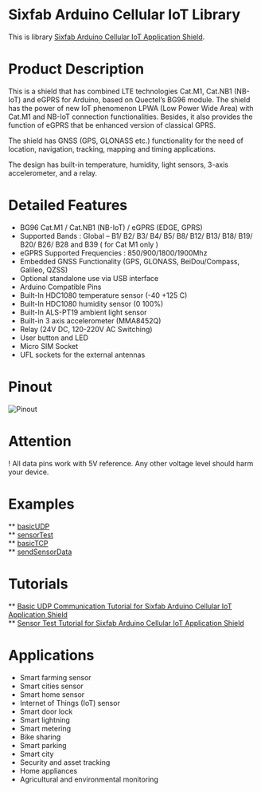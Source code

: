 # Sixfab Arduino Cellular IoT Library 
This is library [Sixfab Arduino Cellular IoT Application Shield](https://sixfab.com/product/arduino-cellular-iot-application-shield/).

# Product Description
This is a shield that has combined LTE technologies Cat.M1, Cat.NB1 (NB-IoT) and eGPRS for Arduino, based on Quectel’s BG96 module. The shield has the power of new IoT phenomenon LPWA (Low Power Wide Area) with Cat.M1 and NB-IoT connection functionalities. Besides, it also provides the function of eGPRS that be enhanced version of classical GPRS.

The shield has GNSS (GPS, GLONASS etc.) functionality for the need of location, navigation, tracking, mapping and timing applications.

The design has built-in temperature, humidity, light sensors, 3-axis accelerometer, and a relay.

# Detailed Features
* BG96 Cat.M1 / Cat.NB1 (NB-IoT) / eGPRS (EDGE, GPRS)
* Supported Bands : Global – B1/ B2/ B3/ B4/ B5/ B8/ B12/ B13/ B18/ B19/ B20/ B26/ B28 and B39 ( for Cat M1 only )
* eGPRS Supported Frequencies : 850/900/1800/1900Mhz
* Embedded GNSS Functionality (GPS, GLONASS, BeiDou/Compass, Galileo, QZSS)
* Optional standalone use via USB interface
* Arduino Compatible Pins
* Built-In HDC1080 temperature sensor (-40 +125 C)
* Built-In HDC1080 humidity sensor (0 100%)
* Built-In ALS-PT19 ambient light sensor
* Built-in 3 axis accelerometer (MMA8452Q)
* Relay (24V DC, 120-220V AC Switching)
* User button and LED
* Micro SIM Socket
* UFL sockets for the external antennas

# Pinout
![Pinout](https://sixfab.com/wp-content/uploads/2018/09/ArduinoCellularIoTAppPinout.png)

# Attention
! All data pins work with 5V reference. Any other voltage level should harm your device.

# Examples
** [basicUDP](https://github.com/sixfab/Sixfab_Arduino_CellularIoT_Library/blob/master/examples/basicUDP/basicUDP.ino)   
** [sensorTest](https://github.com/sixfab/Sixfab_Arduino_CellularIoT_Library/blob/master/examples/sensorTest/sensorTest.ino)  
** [basicTCP](https://github.com/sixfab/Sixfab_Arduino_CellularIoT_Library/blob/master/examples/basicTCP/basicTCP.ino)  
** [sendSensorData](https://github.com/sixfab/Sixfab_Arduino_CellularIoT_Library/blob/master/examples/sendSensorData/sendSensorData.ino) 

# Tutorials 
** [Basic UDP Communication Tutorial for Sixfab Arduino Cellular IoT Application Shield](https://sixfab.com/basic-udp-communication-tutorial-for-sixfab-arduino-cellular-iot-application-shield/)  
** [Sensor Test Tutorial for Sixfab Arduino Cellular IoT Application Shield](https://sixfab.com/sensor-test-tutorial-for-sixfab-arduino-cellular-iot-application-shield/)  

# Applications
* Smart farming sensor
* Smart cities sensor
* Smart home sensor
* Internet of Things (IoT) sensor
* Smart door lock
* Smart lightning
* Smart metering
* Bike sharing
* Smart parking
* Smart city
* Security and asset tracking
* Home appliances
* Agricultural and environmental monitoring
